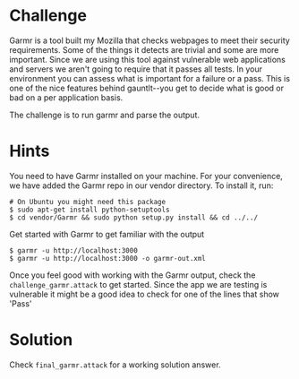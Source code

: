 # Challenge
Garmr is a tool built my Mozilla that checks webpages to meet their security requirements.  Some of the things it detects are trivial and some are more important.  Since we are using this tool against vulnerable web applications and servers we aren't going to require that it passes all tests.  In your environment you can assess what is important for a failure or a pass.  This is one of the nice features behind gauntlt--you get to decide what is good or bad on a per application basis.

The challenge is to run garmr and parse the output.

# Hints
You need to have Garmr installed on your machine.  For your convenience, we have added the Garmr repo in our vendor directory. To install it, run:
```
# On Ubuntu you might need this package
$ sudo apt-get install python-setuptools
$ cd vendor/Garmr && sudo python setup.py install && cd ../../
```
Get started with Garmr to get familiar with the output
```
$ garmr -u http://localhost:3000 
$ garmr -u http://localhost:3000 -o garmr-out.xml 
```
Once you feel good with working with the Garmr output, check the `challenge_garmr.attack` to get started. Since the app we are testing is vulnerable it might be a good idea to check for one of the lines that show 'Pass'

# Solution
Check `final_garmr.attack` for a working solution answer.
